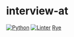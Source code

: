 # interview-at

[![Python](https://img.shields.io/badge/Python3.11-Python?style=for-the-badge&logo=Python)](https://www.python.org/downloads/release/python-3110/)
[![Linter](https://img.shields.io/badge/Codestyle-Black-black?style=for-the-badge)](https://github.com/psf/black)
[Rye](https://github.com/mitsuhiko/rye)
